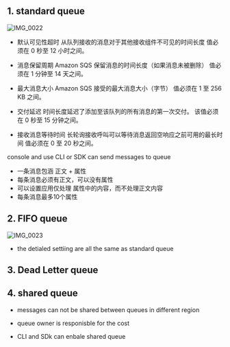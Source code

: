 
## 1. standard queue


![IMG_0022](https://user-images.githubusercontent.com/26485327/70875604-ca535c80-1ff9-11ea-9dda-6d7011e021fe.jpeg)

- 默认可见性超时
从队列接收的消息对于其他接收组件不可见的时间长度
值必须在 0 秒至 12 小时之间。

- 消息保留周期
Amazon SQS 保留消息的时间长度（如果消息未被删除）
值必须在 1 分钟至 14 天之间。

- 最大消息大小
Amazon SQS 接受的最大消息大小（字节）
值必须在 1 至 256 KB 之间。

- 交付延迟
时间长度延迟了添加至该队列的所有消息的第一次交付。
该值必须在 0 秒至 15 分钟之间。

- 接收消息等待时间
长轮询接收呼叫可以等待消息返回空响应之前可用的最长时间
值必须在 0 至 20 秒之间。


console and  use CLI or SDK can send messages to queue
- 一条消息包涵 正文 + 属性
- 每条消息必须有正文，可以没有属性
- 可以设置应用仅处理 属性中的内容，而不处理正文内容
- 每条消息最多10个属性

## 2. FIFO queue


![IMG_0023](https://user-images.githubusercontent.com/26485327/70876134-cc1e1f80-1ffb-11ea-8684-8a1666f1b4ec.jpeg)

- the detialed settiing are all the same as standard queue



## 3. Dead Letter queue



## 4. shared queue

- messages can not be shared between queues in different region
- queue owner is responisble for the cost


- CLI and SDk can enbale shared queue






